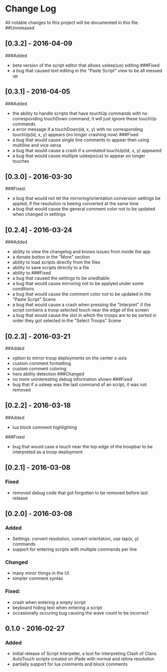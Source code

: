 # Change Log
All notable changes to this project will be documented in this file.
##Unreleased

## [0.3.2] - 2016-04-09
###Added
- beta version of the script editor that allows usleep(us) editing
###Fixed
- a bug that caused text editing in the "Paste Script" view to be all messed up

## [0.3.1] - 2016-04-05
###Added
- the ability to handle scripts that have touchUp commands with no corresponding touchDown command; it will just ignore these touchUp commands
- a error message if a touchDown(id, x, y) with no corresponding touchUp(id, x, y) appears (no longer crashing now)
###Fixed
- a bug that would cause single line comments to appear then using multiline and vice versa
- a bug that would cause a crash if a unrelated touchUp(id, x, y) appeared
- a bug that would cause multiple usleeps(us) to appear on longer touches

## [0.3.0] - 2016-03-30
###Fixed:
- a bug that would not let the mirroring/orientation conversion settings be appled, if the resolution is beeing converted at the same time
- a bug that would cause the general comment color not to be updated when changed in settings

## [0.2.4] - 2016-03-24
###Added
- ability to view the changelog and knows issues from inside the app
- a donate button in the "More" section
- ability to load scripts directly from the files
- ability to save scripts directly to a file
- ability to
###Fixed
- a bug that caused the settings to be uneditable
- a bug that would cause mirroring not to be applyed under some conditions
- a bug that would cause the comment color not to be updated in the "Paste Script" Scene
- a bug that would cause a crash when pressing the "Interpret" if the script contains a troop selected touch near the edge of the screen
- a bug that would cause the slot in which the troops are to be sorted in order they got selected in the "Select Troops" Scene

## [0.2.3] - 2016-03-21
##Added
- option to mirror troop deployments on the center x-axis
- custom comment formatting
- custom comment coloring
- hero ability detection
###Changed
- no more uninteresting debug information shown
###Fixed
- bug that if a usleep was the last command of an script, it was not removed

## [0.2.2] - 2016-03-18
##Added
- lua block comment highlighting

###Fixed
- bug that would case a touch near the top edge of the troopbar to be interpreted as a troop deployment

## [0.2.1] - 2016-03-08
### Fixed
- removed debug code that got forgotten to be removed before last release

## [0.2.0] - 2016-03-08
### Added
- Settings: convert resolution, convert orientation, use tap(x, y) commands
- support for entering scripts with multiple commands per line

### Changed
- many minor things in the UI
- simpler comment syntax

### Fixed:
- crash when entering a empty script
- keyboard hiding text when entering a script
- occasionally occuring bug causing the wave count to be incorrect

## 0.1.0 - 2016-02-27
### Added
- Initial release of Script Interpeter, a tool for interpreting
Clash of Clans AutoTouch scripts created on iPads with normal and retina resolution
- partially support for lua comments and block comments